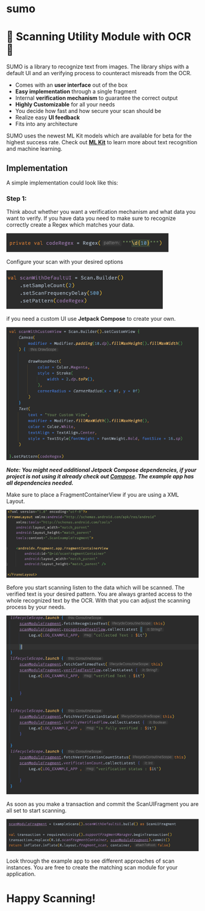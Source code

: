# sumo

#  :confetti_ball: Scanning Utility Module with OCR :confetti_ball:

SUMO is a library to recognize text from images. 
The library ships with a default UI and an verifying process to counteract misreads from the OCR.

- Comes with an **user interface** out of the box
- **Easy implementation** through a single fragment
- Internal **verification mechanism** to guarantee the correct output 
- **Highly Customizable** for all your needs
- You decide how fast and how secure your scan should be
- Realize easy **UI feedback**
- Fits into any architecture

SUMO uses the newest ML Kit models which are available for beta for the highest success rate. Check out **[ML Kit](https://developers.google.com/ml-kit/vision/text-recognition/v2)** to learn more about text recognition and machine learning.
## Implementation

A simple implementation could look like this:

### Step 1:

Think about whether you want a verification mechanism and what data you want to verify.
If you have data you need to make sure to recognize correctly create a Regex which matches your data.

![regex](./rm_regex.png)

Configure your scan with your desired options

![builder](./rm_builder.png)

if you need a custom UI use **Jetpack Compose** to create your own.

![custom](./rm_customui.png)

***Note: You might need additional Jetpack Compose dependencies, if your project is not using it already check out **[Compose](https://developer.android.com/jetpack/compose)**.  The example app has all dependencies needed.***

Make sure to place a FragmentContainerView if you are using a XML Layout.

![container](./rm_container.png)

Before you start scanning listen to the data which will be scanned. The verified text is your desired pattern. You are always granted access to the whole recognized text by the OCR. With that you can adjust the scanning process by your needs. 

![listener](./rm_listener.png)

As soon as you make a transaction and commit the ScanUIFragment you are all set to start scanning.

![transac](./rm_transaction.png)


Look through the example app to see different approaches of scan instances. You are free to create the matching scan module for your application.

# Happy Scanning! #
